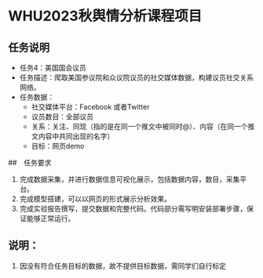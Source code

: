 # WHU2023秋舆情分析课程项目

## 任务说明

 + 任务4：美国国会议员
 + 任务描述：爬取美国参议院和众议院议员的社交媒体数据，构建议员社交关系网络。
 + 任务数据：
    - 社交媒体平台：Facebook 或者Twitter
    - 议员数目：全部议员
    - 关系：关注、同现（指的是在同一个推文中被同时@）、内容（在同一个推文内容中共同出现的名字）
    - 目标：网页demo

##　任务要求
1. 完成数据采集，并进行数据信息可视化展示，包括数据内容，数目，采集平台。
2. 完成模型搭建，可以以网页的形式展示分析效果。
3. 完成实验报告撰写，提交数据和完整代码。代码部分需写明安装部署步骤，保证能够正常运行。
## 说明：
1. 因没有符合任务目标的数据，故不提供目标数据，需同学们自行标定

